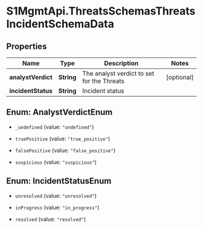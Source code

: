 # S1MgmtApi.ThreatsSchemasThreatsIncidentSchemaData

## Properties
Name | Type | Description | Notes
------------ | ------------- | ------------- | -------------
**analystVerdict** | **String** | The analyst verdict to set for the Threats | [optional] 
**incidentStatus** | **String** | Incident status | 


<a name="AnalystVerdictEnum"></a>
## Enum: AnalystVerdictEnum


* `_undefined` (value: `"undefined"`)

* `truePositive` (value: `"true_positive"`)

* `falsePositive` (value: `"false_positive"`)

* `suspicious` (value: `"suspicious"`)




<a name="IncidentStatusEnum"></a>
## Enum: IncidentStatusEnum


* `unresolved` (value: `"unresolved"`)

* `inProgress` (value: `"in_progress"`)

* `resolved` (value: `"resolved"`)




